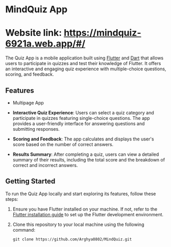 # MindQuiz App  

# Website link: https://mindquiz-6921a.web.app/#/

The Quiz App is a mobile application built using [Flutter](https://flutter.dev/) and [Dart](https://dart.dev/) that allows users to participate in quizzes and test their knowledge of Flutter. It offers an interactive and engaging quiz experience with multiple-choice questions, scoring, and feedback.

## Features
- Multipage App
  
- **Interactive Quiz Experience**: Users can select a quiz category and participate in quizzes featuring single-choice questions. The app provides a user-friendly interface for answering questions and submitting responses.

- **Scoring and Feedback**: The app calculates and displays the user's score based on the number of correct answers.

- **Results Summary**: After completing a quiz, users can view a detailed summary of their results, including the total score and the breakdown of correct and incorrect answers.

## Getting Started

To run the Quiz App locally and start exploring its features, follow these steps:

1. Ensure you have Flutter installed on your machine. If not, refer to the [Flutter installation guide](https://flutter.dev/docs/get-started/install) to set up the Flutter development environment.

2. Clone this repository to your local machine using the following command:

   ```shell
   git clone https://github.com/Arghya0802/MindQuiz.git
